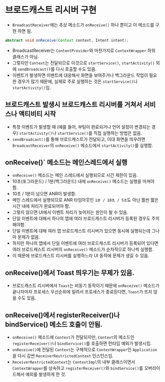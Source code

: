 # 브로드캐스트 리시버 구현
* `BroadcastReceiver`에는 추상 메소드가 `onReceive()` 하나 뿐이고 이 메소드를 구현 하면 됨.

```java
abstract void onReceive(Context context, Intent intent);
```

* BroadcastReceiver는 `ContentProvider`와 마찬가지로 `ContextWrapper` 하위 클래스가 아님.
* 그렇지만 `Context`는 전달되므로 이것으로 `startService()`, `startActivity()` 외에 `sendBroadcast()`를 다시 호출할 수도 있음.
* 이벤트가 발생하면 이벤트에 대응해서 화면을 보여주거나 백그라운드 작업이 필요한 경우가 많기 때문에, 실제로 주로 실행하는 것은 `startService()`나 `startActivity()`임.

## 브로드캐스트 발생시 브로드캐스트 리시버를 거쳐서 서비스나 액티비티 시작
* 특정 이벤트가 발생할 때 (예를 들어, 부팅이 완료되거나 언어 설정이 변경되는 경우) `startActivity()`나 `startService()`를 직접 실행하는 방법은 없음.
* `sendBroadcast()`를  통해 브로드캐스트가 전달되고, 이대 화면을 띄우려면 `BroadcastReceiver`의 `onReceive()` 메소드에서 `startActivity()`를 실행함.

## onReceive()` 메소드는 메인스레드에서 실행
* `onReceive()` 메소드는 메인 스레드에서 실행되므로 시간 제한이 있음.
* 10초(포그라운드) / 1분(백그라운드) 내에 `onReceive()` 메소드는 실행을 마쳐야 함.
* 10초 / 1분이 넘으면 ANR이 발생함.
* 메인 스레드에서 실행되므로 ANR 타임아웃인 `1분 / 10초 / 5초`도 아닌 훨씬 짧은 시간 내에 처리가 완료되어야 함.
* 그렇지 않으면 UI에서 이벤트 처리가 늦어지는 원인이 될 수 있음.
* 단일 이벤트에 대해서 하나의 앱에 여러 브로드캐스트 리시버가 등록된 경우도 주의해야함.
* 단일 이벤트에 대해 여러 앱 브로드캐스트 리시버가 있으면 동시에 실행되는데 그나마 문제가 없음.
* 하지만 하나의 앱에서 단일 이벤트에 여러 브로드캐스트 리시버가 등록되어 있다면 여러 브로드캐스트 리시버의 `onReceive()` 메소드가 순차적으로 하나씩 실행함.
* 이 때문에 브로드캐스트 리시버를 실행하느라 UI 동작에 문제가 생길 수 있음.

## onReceive()에서 Toast 띄우기는 무제가 있음.
* 브로드캐스트 리시버에서 `Toast`는 비동기 동작이기 때문에 `onReceive()` 메소드가 끝나자마자 프로세스 우선순위에 밀려서 프로세스가 종료된다면, `Toast`가 뜨지 않을 수도 있음.

## onReceive()에서 registerReceiver()나 bindService() 메소드 호출이 안됨.
* `onReceive()` 메소드에 `Context`가 전달되지만, `Context`의 메소드인 `registerReceiver()`나 `bindService()`를 호출하면 런타임 예외가 발생시킴.
* `onReceive()`에 전달된 `Context`는 구체적으로 `ContextWrapper`인 `Application`을 다시 감싼 `ReceiverRestrictedContext` 인스턴스임.
* `ReceiverRestrictedContext`는 `ContextImpl`의 내부 클래스이면서 `ContextWrapper`를 상속하고 `registerReceiver()`와 `bindService()`를 오버라이드해서 예외를 발생하게 한 것.